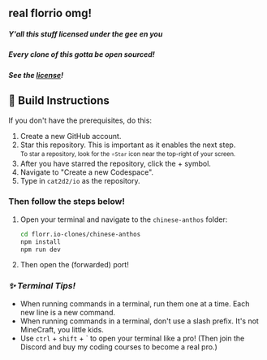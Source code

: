 ## real florrio omg!
##### Y'all this stuff licensed under the gee en you
##### Every clone of this gotta be open sourced!

##### See the [license](LICENSE)!

## 🚧 Build Instructions

If you don't have the prerequisites, do this:
1. Create a new GitHub account.
2. Star this repository. This is important as it enables the next step.
<br><small>To star a repository, look for the `⭐Star` icon near the top-right of your screen. </small>
3. After you have starred the repository, click the + symbol.
4. Navigate to "Create a new Codespace".
5. Type in `cat2d2/io` as the repository.

### Then follow the steps below!

1. Open your terminal and navigate to the `chinese-anthos` folder:
    ```bash
    cd florr.io-clones/chinese-anthos
    npm install
    npm run dev
    ```
2. Then open the (forwarded) port!

### *✨ Terminal Tips!*
- When running commands in a terminal, run them one at a time. Each new line is a new command.
- When running commands in a terminal, don't use a slash prefix. It's not MineCraft, you little kids.
- Use `ctrl` + `shift` + ` to open your terminal like a pro! (Then join the Discord and buy my coding courses to become a real pro.)